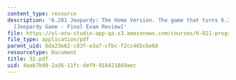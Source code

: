 ```yaml
---
content_type: resource
description: '6.281 Jeopardy: The Home Version. The game that turns 6.281 into 6.28fun!
  [Jeopardy Game - Final Exam Review]'
file: https://ol-ocw-studio-app-qa.s3.amazonaws.com/courses/6-821-programming-languages-fall-2002/4aab7b982a3611fcdef9918421869aec_32.pdf
file_type: application/pdf
parent_uid: 6da23e62-c83f-e3a7-cfbc-f2cc465cbe68
resourcetype: Document
title: 32.pdf
uid: 4aab7b98-2a36-11fc-def9-918421869aec
---
```


